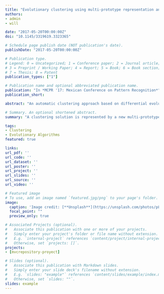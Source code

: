 ```yaml
---
title: "Evolutionary clustering using multi-prototype representation and connectivity criterion"
authors:
- admin
- will

date: "2017-05-20T00:00:00Z"
doi: "10.1145/3319619.3323365"

# Schedule page publish date (NOT publication's date).
publishDate: "2017-05-20T00:00:00Z"

# Publication type.
# Legend: 0 = Uncategorized; 1 = Conference paper; 2 = Journal article;
# 3 = Preprint / Working Paper; 4 = Report; 5 = Book; 6 = Book section;
# 7 = Thesis; 8 = Patent
publication_types: ["1"]

# Publication name and optional abbreviated publication name.
publication: "In *MCPR '17: Mexican Conference on Pattern Recognition*"
publication_short: 

abstract: "An automatic clustering approach based on differential evolution (DE) algorithm is presented. A clustering solution is represented by a new multi-prototype encoding scheme comprised of three parts: activation thresholds (binary values), cluster centroids (real values), and cluster labels (integer values). In addition, to measure the fitness of potential clustering solutions, an objective function based on a connectivity criterion is used. The performance of the proposed approach is compared with a DE-based automatic clustering technique as well as three conventional clustering algorithms (K-means, Ward, and DBSCAN). Several synthetic and real-life data sets having arbitrary-shaped clusters are considered. The experimental results indicate that the proposed approach outperforms its counterparts because it is capable to discover the actual number of clusters and the appropriate partitioning."

# Summary. An optional shortened abstract.
summary: "A clustering solution is represented by a new multi-prototype encoding scheme comprised of three parts: activation thresholds (binary values), cluster centroids (real values), and cluster labels (integer values)"

tags:
- Clustering
- Evolutionary Algorithms
featured: true

links:
url_pdf: ''
url_code: ''
url_dataset: ''
url_poster: ''
url_project: ''
url_slides: ''
url_source: ''
url_video: ''

# Featured image
# To use, add an image named `featured.jpg/png` to your page's folder. 
image:
  caption: 'Image credit: [**Unsplash**](https://unsplash.com/photos/pLCdAaMFLTE)'
  focal_point: ""
  preview_only: true

# Associated Projects (optional).
#   Associate this publication with one or more of your projects.
#   Simply enter your project's folder or file name without extension.
#   E.g. `internal-project` references `content/project/internal-project/index.md`.
#   Otherwise, set `projects: []`.
projects:
- [mvcrepository-proyect]

# Slides (optional).
#   Associate this publication with Markdown slides.
#   Simply enter your slide deck's filename without extension.
#   E.g. `slides: "example"` references `content/slides/example/index.md`.
#   Otherwise, set `slides: ""`.
slides: example
---
```

<!---
{{% alert note %}}
Click the *Cite* button above to demo the feature to enable visitors to import publication metadata into their reference management software.
{{% /alert %}}

{{% alert note %}}
Click the *Slides* button above to demo Academic's Markdown slides feature.
{{% /alert %}}

Supplementary notes can be added here, including [code and math](https://sourcethemes.com/academic/docs/writing-markdown-latex/).

-->